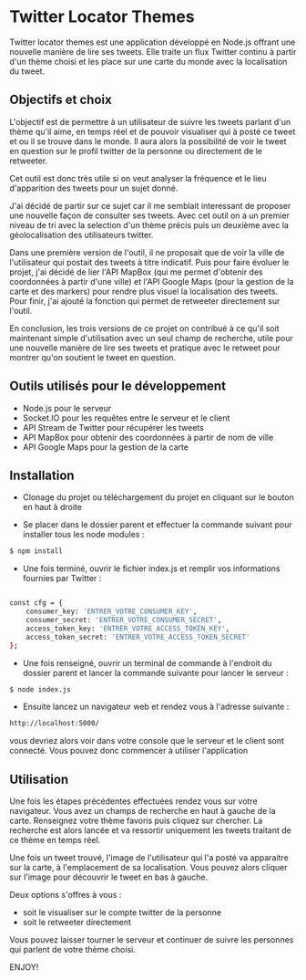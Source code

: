 # Twitter Locator Themes

Twitter locator themes est une application développé en Node.js offrant une nouvelle manière de lire ses tweets.
Elle traite un flux Twitter continu à partir d'un thème choisi et les place sur une carte du monde avec la localisation du tweet.

## Objectifs et choix

L'objectif est de permettre à un utilisateur de suivre les tweets parlant d'un thème qu'il aime, en temps réel et de pouvoir visualiser qui à posté ce tweet et ou il se trouve dans le monde. Il aura alors la possibilité de voir le tweet en question sur le profil twitter de la personne ou directement de le retweeter.

Cet outil est donc très utile si on veut analyser la fréquence et le lieu d'apparition des tweets pour un sujet donné. 

J'ai décidé de partir sur ce sujet car il me semblait interessant de proposer une nouvelle façon de consulter ses tweets. Avec cet outil on a un premier niveau de tri avec la selection d'un thème précis puis un deuxième avec la géolocalisation des utilisateurs twitter. 

Dans une première version de l'outil, il ne proposait que de voir la ville de l'utilisateur qui postait des tweets à titre indicatif. Puis pour faire évoluer le projet, j'ai décidé de lier l'API MapBox (qui me permet d'obtenir des coordonnées à partir d'une ville) et l'API Google Maps (pour la gestion de la carte et des markers) pour rendre plus visuel la localisation des tweets. Pour finir, j'ai ajouté la fonction qui permet de retweeter directement sur l'outil.

En conclusion, les trois versions de ce projet on contribué à ce qu'il soit maintenant simple d'utilisation avec un seul champ de recherche, utile pour une nouvelle manière de lire ses tweets et pratique avec le retweet pour montrer qu'on soutient le tweet en question.


## Outils utilisés pour le développement 

- Node.js pour le serveur
- Socket.IO pour les requêtes entre le serveur et le client
- API Stream de Twitter pour récupérer les tweets
- API MapBox pour obtenir des coordonnées à partir de nom de ville
- API Google Maps pour la gestion de la carte


## Installation

- Clonage du projet ou téléchargement du projet en cliquant sur le bouton en haut à droite

- Se placer dans le dossier parent et effectuer la commande suivant pour installer tous les node modules : 

```bash
$ npm install
```

- Une fois terminé, ouvrir le fichier index.js et remplir vos informations fournies par Twitter : 

```bash

const cfg = {
    consumer_key: 'ENTRER_VOTRE_CONSUMER_KEY',
    consumer_secret: 'ENTRER_VOTRE_CONSUMER_SECRET',
    access_token_key: 'ENTRER_VOTRE_ACCESS_TOKEN_KEY',
    access_token_secret: 'ENTRER_VOTRE_ACCESS_TOKEN_SECRET'
};

```
- Une fois renseigné, ouvrir un terminal de commande à l'endroit du dossier parent et lancer la commande suivante pour lancer le serveur : 

```bash
$ node index.js
```

- Ensuite lancez un navigateur web et rendez vous à l'adresse suivante : 

```bash
http://localhost:5000/
```

vous devriez alors voir dans votre console que le serveur et le client sont connecté. Vous pouvez donc commencer à utiliser l'application

## Utilisation

Une fois les étapes précédentes effectuées rendez vous sur votre navigateur. Vous avez un champs de recherche en haut à gauche de la carte. Renseignez votre thème favoris puis cliquez sur chercher. La recherche est alors lancée et va ressortir uniquement les tweets traitant de ce thème en temps réel.

Une fois un tweet trouvé, l'image de l'utilisateur qui l'a posté va apparaitre sur la carte, à l'emplacement de sa localisation. Vous pouvez alors cliquer sur l'image pour découvrir le tweet en bas à gauche.

Deux options s'offres à vous :

- soit le visualiser sur le compte twitter de la personne
- soit le retweeter directement

Vous pouvez laisser tourner le serveur et continuer de suivre les personnes qui parlent de votre thème choisi.

ENJOY!








